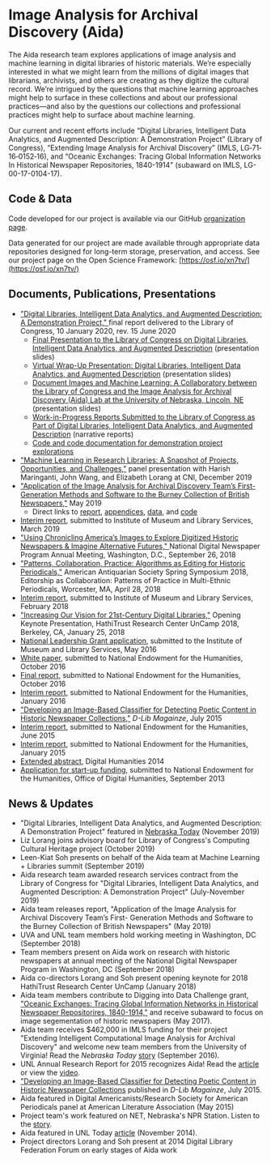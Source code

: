 # Image Analysis for Archival Discovery (Aida)

The Aida research team explores applications of image analysis and machine learning in digital libraries of historic materials. We’re especially interested in what we might learn from the millions of digital images that librarians, archivists, and others are creating as they digitize the cultural record. We’re intrigued by the questions that machine learning approaches might help to surface in these collections and about our professional practices&#8212;and also by the questions our collections and professional practices might help to surface about machine learning.

Our current and recent efforts include “Digital Libraries, Intelligent Data Analytics, and Augmented Description: A Demonstration Project” (Library of Congress), “Extending Image Analysis for Archival Discovery” (IMLS, LG‐71‐16‐0152‐16), and “Oceanic Exchanges: Tracing Global Information Networks In Historical Newspaper Repositories, 1840-1914” (subaward on IMLS, LG-00-17-0104-17).

## Code & Data
Code developed for our project is available via our GitHub [organization page](https://github.com/ProjectAida).  

Data generated for our project are made available through appropriate data repositories designed for long-term storage, preservation, and access. See our project page on the Open Science Framework: [https://osf.io/xn7tv/](https://osf.io/xn7tv/)

## Documents, Publications, Presentations
* ["Digital Libraries, Intelligent Data Analytics, and Augmented Description: A Demonstration Project," ](https://digitalcommons.unl.edu/libraryscience/396/) final report delivered to the Library of Congress, 10 January 2020, rev. 15 June 2020
  * [Final Presentation to the Library of Congress on Digital Libraries, Intelligent Data Analytics, and Augmented Description](https://digitalcommons.unl.edu/library_talks/162/) (presentation slides)
  * [Virtual Wrap-Up Presentation: Digital Libraries, Intelligent Data Analytics, and Augmented Description](https://digitalcommons.unl.edu/cseconfwork/329/) (presentation slides)
  * [Document Images and Machine Learning: A Collaboratory between the Library of Congress and the Image Analysis for Archival Discovery (Aida) Lab at the University of Nebraska, Lincoln, NE](https://digitalcommons.unl.edu/cseconfwork/330/) (presentation slides)
  * [Work-in-Progress Reports Submitted to the Library of Congress as Part of Digital Libraries, Intelligent Data Analytics, and Augmented Description](https://digitalcommons.unl.edu/csetechreports/168/) (narrative reports)
  * [Code and code documentation for demonstration project explorations](https://github.com/LibraryOfCongress/Exploring-ML-with-Project-Aida)
* ["Machine Learning in Research Libraries: A Snapshot of Projects, Opportunities, and Challenges,"](https://youtu.be/W2Xs1u-7954) panel presentation with Harish Maringanti, John Wang, and Elizabeth Lorang at CNI, December 2019
* ["Application of the Image Analysis for Archival Discovery Team’s First- Generation Methods and Software to the Burney Collection of British Newspapers,"](https://digitalcommons.unl.edu/cdrhgrants/7/) May 2019
  * Direct links to [report](https://digitalcommons.unl.edu/cgi/viewcontent.cgi?article=1007&context=cdrhgrants), [appendices](https://digitalcommons.unl.edu/cgi/viewcontent.cgi?filename=0&article=1007&context=cdrhgrants&type=additional), [data](https://osf.io/u5twn/), and [code](https://github.com/ProjectAida/aida)
* [Interim report](https://digitalcommons.unl.edu/cdrhgrants/8/), submitted to Institute of Museum and Library Services, March 2019
* ["Using Chronicling America’s Images to Explore Digitized Historic Newspapers & Imagine Alternative Futures," ](http://digitalcommons.unl.edu/library_talks/143/) National Digital Newspaper Program Annual Meeting, Washington, D.C., September 26, 2018
* ["Patterns, Collaboration, Practice: Algorithms as Editing for Historic Periodicals,"](http://digitalcommons.unl.edu/library_talks/142/) American Antiquarian Society Spring Symposium 2018, Editorship as Collaboration: Patterns of Practice in Multi-Ethnic Periodicals, Worcester, MA, April 28, 2018
* [Interim report](http://digitalcommons.unl.edu/cdrhgrants/6), submitted to Institute of Museum and Library Services, February 2018
* ["Increasing Our Vision for 21st-Century Digital Libraries,"](http://digitalcommons.unl.edu/library_talks/144/) Opening Keynote Presentation, HathiTrust Research Center UnCamp 2018, Berkeley, CA, January 25, 2018
* [National Leadership Grant application](https://www.imls.gov/grants/awarded/lg-71-16-0152-16), submitted to the Institute of Museum and Library Services, May 2016
* [White paper](http://digitalcommons.unl.edu/cdrhgrants/4/), submitted to National Endowment for the Humanities, October 2016
* [Final report](http://digitalcommons.unl.edu/cdrhgrants/5/), submitted to National Endowment for the Humanities, October 2016
* [Interim report](http://digitalcommons.unl.edu/cdrhgrants/3/), submitted to National Endowment for the Humanities, January 2016
* ["Developing an Image-Based Classifier for Detecting Poetic Content in Historic Newspaper Collections,"](http://www.dlib.org/dlib/july15/lorang/07lorang.html) _D-Lib Magainze_, July 2015
* [Interim report](http://digitalcommons.unl.edu/cdrhgrants/2/), submitted to National Endowment for the Humanities, June 2015
* [Interim report](http://digitalcommons.unl.edu/cdrhgrants/1/), submitted to National Endowment for the Humanities, January 2015
* [Extended abstract](http://dharchive.org/paper/DH2014/Paper-851.xml), Digital Humanities 2014
* [Application for start-up funding](http://www.neh.gov/files/grants/university_of_nebraska_image_analysis_for_archival_discovery.pdf), submitted to National Endowment for the Humanities, Office of Digital Humanities, September 2013

## News & Updates
* "Digital Libraries, Intelligent Data Analytics, and Augmented Description: A Demonstration Project" featured in [Nebraska Today](https://news.unl.edu/newsrooms/today/article/nebraska-researchers-partner-with-library-of-congress/) (November 2019)
* Liz Lorang joins advisory board for Library of Congress's Computing Cultural Heritage project (October 2019)
* Leen-Kiat Soh presents on behalf of the Aida team at Machine Learning + Libraries summit (September 2019)
* Aida research team awarded research services contract from the Library of Congress for "Digital Libraries, Intelligent Data Analytics, and Augmented Description: A Demonstration Project" (July-November 2019)
* Aida team releases report, "Application of the Image Analysis for Archival Discovery Team’s First- Generation Methods and Software to the Burney Collection of British Newspapers" (May 2019)
* UVA and UNL team members hold working meeting in Washington, DC (September 2018)
* Team members present on Aida work on research with historic newspapers at annual meeting of the National Digital Newspaper Program in Washington, DC (September 2018)
* Aida co-directors Lorang and Soh present opening keynote for 2018 HathiTrust Research Center UnCamp (January 2018)
* Aida team members contribute to Digging into Data Challenge grant, ["Oceanic Exchanges: Tracing Global Information Networks in Historical Newspaper Repositorires, 1840-1914,"](https://diggingintodata.org/awards/2016/project/oceanic-exchanges-tracing-global-information-networks-historical-newspaper) and receive subaward to focus on image segementation of historic newspapers (May 2017).
* Aida team receives $462,000 in IMLS funding for their project "Extending Intelligent Computational Image Analysis for Archival Discovery" and welcome new team members from the University of Virginia! Read the _Nebraska Today_ [story](http://news.unl.edu/newsrooms/today/article/researchers-push-software-to-work-more-like-human-eye) (September 2016).
* UNL Annual Research Report for 2015 recognizes Aida! Read the [article](http://research.unl.edu/annualreport/2015/finding-poetry-amid-historic-news-pages/) or view the [video](https://youtu.be/D893Mu1S7RI?list=PL2C3zJJ2hPlAyFRnHpueG_GcdMX-RevN9).
* ["Developing an Image-Based Classifier for Detecting Poetic Content in Historic Newspaper Collections](http://www.dlib.org/dlib/july15/lorang/07lorang.html) published in _D-Lib Magainze_, July 2015.
* Aida featured in Digital Americanists/Research Society for American Periodicals panel at American Literature Association (May 2015)
* Project team's work featured on NET, Nebraska's NPR Station. Listen to the [story](http://netnebraska.org/article/culture/943643/how-find-poem-200-year-old-newspapers).
* Aida featured in UNL Today [article](http://news.unl.edu/newsrooms/unltoday/article/project-mines-8-million-news-pages-for-poetry/) (November 2014).
* Project directors Lorang and Soh present at 2014 Digital Library Federation Forum on early stages of Aida work
